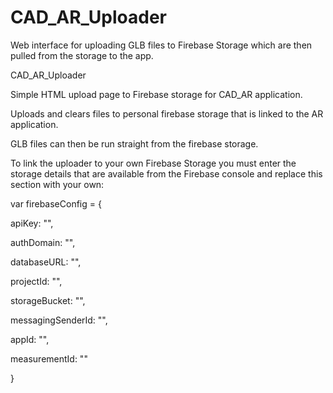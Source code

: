 # CAD_AR_Uploader

Web interface for uploading GLB files to Firebase Storage which are then pulled from the storage to the app.

CAD_AR_Uploader

Simple HTML upload page to Firebase storage for CAD_AR application.

Uploads and clears files to personal firebase storage that is linked to the AR application.

GLB files can then be run straight from the firebase storage.

To link the uploader to your own Firebase Storage you must enter the storage details that are available from the Firebase console and replace this section with your own:

var firebaseConfig = {

apiKey: "",

authDomain: "",

databaseURL: "",

projectId: "",

storageBucket: "",

messagingSenderId: "",

appId: "",

measurementId: ""

}
